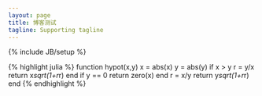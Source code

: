 ```yaml
---
layout: page
title: 博客测试
tagline: Supporting tagline
---
```

{% include JB/setup %}

{% highlight julia %}
function hypot(x,y)
  x = abs(x)
  y = abs(y)
  if x > y
    r = y/x
    return x*sqrt(1+r*r)
  end
  if y == 0
    return zero(x)
  end
  r = x/y
  return y*sqrt(1+r*r)
end
{% endhighlight %}

